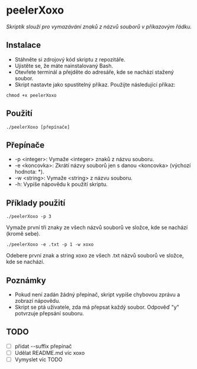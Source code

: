 # peelerXoxo

_Skriptík slouží pro vymazávání znaků z názvů souborů v příkazovým řádku._

## Instalace

- Stáhněte si zdrojový kód skriptu z repozitáře.
- Ujistěte se, že máte nainstalovaný Bash.
- Otevřete terminál a přejděte do adresáře, kde se nachází stažený soubor.
- Skript nastavte jako spustitelný příkaz. Použijte následující příkaz:

```
chmod +x peelerXoxo
```

## Použití

```
./peelerXoxo [přepínače]
```

## Přepínače

- -p \<integer>: Vymaže \<integer> znaků z názvu souboru.
- -e \<koncovka>: Zkrátí názvy souborů jen s danou \<koncovka> (výchozí hodnota: \*).
- -w \<string>: Vymaže \<string> z názvu souboru.
- -h: Vypíše nápovědu k použití skriptu.

## Příklady použití

```
./peelerXoxo -p 3
```

Vymaže první tři znaky ze všech názvů souborů ve složce, kde se nachází (kromě sebe).

```
./peelerXoxo -e .txt -p 1 -w xoxo
```

Odebere první znak a string xoxo ze všech .txt názvů souborů ve složce, kde se nachází.

## Poznámky

- Pokud není zadán žádný přepínač, skript vypíše chybovou zprávu a zobrazí nápovědu.
- Skript se ptá uživatele, zda má přepsat každý soubor. Odpověď "y" potvrzuje přepsání souboru.

## TODO

- [ ] přidat --suffix přepínač
- [ ] Udělat README.md víc xoxo
- [ ] Vymyslet víc TODO
